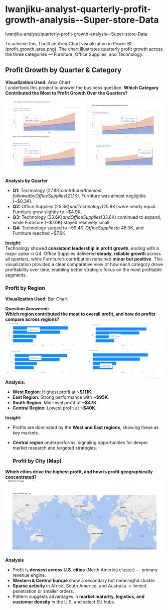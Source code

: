 # lwanjiku-analyst-quarterly-profit-growth-analysis--Super-store-Data
lwanjiku-analyst/quarterly-profit-growth-analysis--Super-store-Data


To achieve this, I built an Area Chart visualization in Power BI (profit_growth_area.png). The chart illustrates quarterly profit growth across the three categories — Furniture, Office Supplies, and Technology.
##  Profit Growth by Quarter & Category  

**Visualization Used:** Area Chart  
I undertook this project to answer the business question: **Which Category Contributed the Most to Profit Growth Over the Quarters?**

![Profit Growth by Quarter & Category](profit_growth_area.png)  

**Analysis by Quarter**  

- **Q1:** Technology ($27.8K) contributed the most, followed by Office Supplies ($21.1K). Furniture was almost negligible (~$0.3K).  
- **Q2:** Office Supplies ($25.3K) and Technology ($25.8K) were nearly equal. Furniture grew slightly to ~$4.9K.  
- **Q3:** Technology ($33.6K) and Office Supplies ($33.6K) continued to expand, while Furniture (~$7.0K) stayed relatively small.  
- **Q4:** Technology surged to ~$59.4K, Office Supplies to ~$46.0K, and Furniture reached ~$7.6K.  


**Insight:**  
Technology showed **consistent leadership in profit growth**, ending with a major spike in Q4. Office Supplies delivered **steady, reliable growth** across all quarters, while Furniture’s contribution remained **minor but positive**. 
This visualization provided a clear comparative view of how each category drove profitability over time, enabling better strategic focus on the most profitable segments.


###  Profit by Region  

**Visualization Used:** Bar Chart  

**Question Answered:**  
**Which region contributed the most to overall profit, and how do profits compare across regions?** 
![Profit by Region](profit_by_region.png)  
**Analysis:**  
- **West Region**: Highest profit at **~$111K**.  
- **East Region**: Strong performance with **~$95K**.  
- **South Region**: Mid-level profit of **~$47K**.  
- **Central Region**: Lowest profit at **~$40K**.  

**Insight:**  
- Profits are dominated by the **West and East regions**, showing these as key markets.  
- **Central region** underperforms, signaling opportunities for deeper market research and targeted strategies.

  ###  Profit by City (Map)

**Which cities drive the highest profit, and how is profit geographically concentrated?**
![Profit by City](profit_by_city.png)

**Analysis**
- Profit is **densest across U.S. cities** (North America cluster) — primary revenue engine.
- **Western & Central Europe** show a secondary but meaningful cluster.
- **Sparse activity** in Africa, South America, and Australia → limited penetration or smaller orders.
- Pattern suggests advantages in **market maturity, logistics, and customer density** in the U.S. and select EU hubs.














